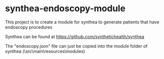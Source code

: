 # synthea-endoscopy-module
This project is to create a module for synthea to generate patients that have endoscopy procedures

Synthea can be found at https://github.com/synthetichealth/synthea

The "endoscopy.json" file can just be copied into the module folder of synthea (\src\main\resources\modules)
